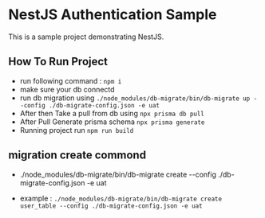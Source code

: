 # NestJS Authentication Sample

This is a sample project demonstrating NestJS.


## How To Run Project 
- run following command : `npm i`
- make sure your db connectd 
- run db migration using  `./node_modules/db-migrate/bin/db-migrate up --config ./db-migrate-config.json -e uat` 
- After then Take a pull from db using `npx prisma db pull`
- After Pull Generate prisma schema `npx prisma generate`
- Running project run  `npm run build`

## migration create commond 

 - ./node_modules/db-migrate/bin/db-migrate create <give table name or query name> --config ./db-migrate-config.json -e uat

- example : `./node_modules/db-migrate/bin/db-migrate create user_table --config ./db-migrate-config.json -e uat`